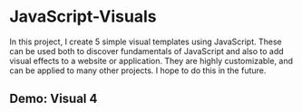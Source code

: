 # JavaScript-Visuals

In this project, I create 5 simple visual templates using JavaScript. 
These can be used both to discover fundamentals of JavaScript and also to add visual effects to a website or application. 
They are highly customizable, and can be applied to many other projects. I hope to do this in the future. 

## Demo: Visual 4



